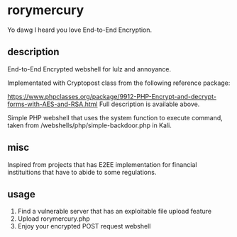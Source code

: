# rorymercury
Yo dawg I heard you love End-to-End Encryption.

## description
End-to-End Encrypted webshell for lulz and annoyance.

Implementated with Cryptopost class from the following reference package:

https://www.phpclasses.org/package/9912-PHP-Encrypt-and-decrypt-forms-with-AES-and-RSA.html
Full description is available above.

Simple PHP webshell that uses the system function to execute command, taken from /webshells/php/simple-backdoor.php in Kali.

## misc
Inspired from projects that has E2EE implementation for financial instituitions that have to abide to some regulations.

## usage
1. Find a vulnerable server that has an exploitable file upload feature
2. Upload rorymercury.php
3. Enjoy your encrypted POST request webshell

